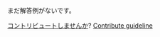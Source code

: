 
まだ解答例がないです。

[コントリビュートしませんか](https://github.com/BFEdev/BFE.dev-solutions/blob/main/problem/create-an-interval_ja.md)?  [Contribute guideline](https://github.com/BFEdev/BFE.dev-solutions#how-to-contribute)

